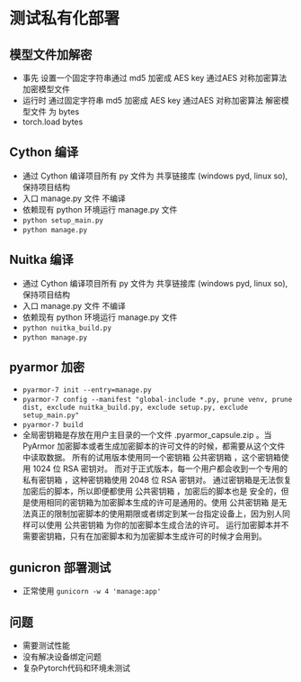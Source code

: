 # 测试私有化部署

## 模型文件加解密
- 事先 设置一个固定字符串通过 md5 加密成 AES key 通过AES 对称加密算法 加密模型文件
- 运行时 通过固定字符串 md5 加密成 AES key 通过AES 对称加密算法 解密模型文件 为 bytes
- torch.load bytes
## Cython 编译
- 通过 Cython 编译项目所有 py 文件为 共享链接库 (windows pyd, linux so), 保持项目结构 
- 入口 manage.py 文件 不编译 
- 依赖现有 python 环境运行 manage.py 文件
- `python setup_main.py` 
- `python manage.py`
## Nuitka 编译
- 通过 Cython 编译项目所有 py 文件为 共享链接库 (windows pyd, linux so), 保持项目结构 
- 入口 manage.py 文件 不编译 
- 依赖现有 python 环境运行 manage.py 文件
- `python nuitka_build.py` 
- `python manage.py`
## pyarmor 加密
- `pyarmor-7 init --entry=manage.py`
- `pyarmor-7 config --manifest "global-include *.py, prune venv, prune dist, exclude nuitka_build.py, exclude setup.py, exclude setup_main.py"`
- `pyarmor-7 build `
- 全局密钥箱是存放在用户主目录的一个文件 .pyarmor_capsule.zip 。当 PyArmor 加密脚本或者生成加密脚本的许可文件的时候，都需要从这个文件中读取数据。 所有的试用版本使用同一个密钥箱 公共密钥箱 ，这个密钥箱使用 1024 位 RSA 密钥对。 而对于正式版本，每一个用户都会收到一个专用的 私有密钥箱 ，这种密钥箱使用 2048 位 RSA 密钥对。 通过密钥箱是无法恢复加密后的脚本，所以即便都使用 公共密钥箱 ，加密后的脚本也是 安全的，但是使用相同的密钥箱为加密脚本生成的许可是通用的。使用 公共密钥箱 是无 法真正的限制加密脚本的使用期限或者绑定到某一台指定设备上，因为别人同样可以使用 公共密钥箱 为你的加密脚本生成合法的许可。 运行加密脚本并不需要密钥箱，只有在加密脚本和为加密脚本生成许可的时候才会用到。

## gunicron 部署测试
- 正常使用 `gunicorn -w 4 'manage:app'`

## 问题
- 需要测试性能
- 没有解决设备绑定问题
- 复杂Pytorch代码和环境未测试